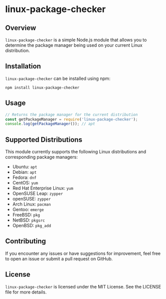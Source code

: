 # linux-package-checker
## Overview 
`linux-package-checker` is a simple Node.js module that allows you to determine the package manager being used on your current Linux distribution. 
## Installation 
`linux-package-checker` can be installed using npm: 
```
npm install linux-package-checker
``` 
## Usage 
```Javascript 
// Returns the package manager for the current distribution
const getPackageManager = require('linux-package-checker');
console.log(getPackageManager()); // apt 
``` 
## Supported Distributions 
This module currently supports the following Linux distributions and corresponding package managers: 
- Ubuntu: `apt` 
- Debian: `apt` 
- Fedora: `dnf` 
- CentOS: `yum` 
- Red Hat Enterprise Linux: `yum` 
- OpenSUSE Leap: `zypper` 
- openSUSE: `zypper` 
- Arch Linux: `pacman` 
- Gentoo: `emerge` 
- FreeBSD: `pkg` 
- NetBSD: `pkgsrc` 
- OpenBSD: `pkg_add` 
## Contributing 
If you encounter any issues or have suggestions for improvement, feel free to open an issue or submit a pull request on GitHub. 
## License 
`linux-package-checker` is licensed under the MIT License. See the LICENSE file for more details.